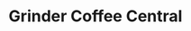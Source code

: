 ---
title: 'Grinder Coffee Central'
altTitle: 'Grinder Coffee Centra'
rating: 4.94
type: 'cafe'
locationId: 'sunderland'
geolocation:
  latitude: 54.90490896788659
  longitude: -1.3825868355467623
amenities:
  - title: 'Speciality Coffee'
    unique: true
  - title: 'Unique Decor'
    unique: true
  - title: 'Catering'
openingsTimes:
  - day: 'Monday'
    from: '09:00'
    to: '16:00'
  - day: 'Tuesday'
    from: '09:00'
    to: '16:00'
  - day: 'Wednesday'
    from: '09:00'
    to: '16:00'
  - day: 'Thursday'
    from: '09:00'
    to: '16:00'
  - day: 'Friday'
    from: '09:00'
    to: '16:00'
  - day: 'Saturday'
    from: '09:00'
    to: '16:00'
content:
  abstract: 'Lorem ipsum dolor sit amet consectetur adipisicing elit. Nemo necessitatibus exercitationem totam.'
  description: 'Lorem ipsum dolor sit amet consectetur adipisicing elit. Unde tempora ad rerum exercitationem, alias nostrum eum minima, saepe voluptate, quasi magni? Numquam, aliquid! Commodi voluptates reiciendis, et incidunt laborum rem consequuntur quaerat dignissimos ad natus earum quos est aliquid quod ducimus ipsa a laudantium ipsam voluptatibus ab aspernatur, repudiandae eveniet molestias expedita. Iure cum nobis voluptatem libero vel. Nisi quisquam ipsum aut voluptates ab eligendi repudiandae cupiditate vel, facere saepe est sit natus consectetur, aliquid expedita debitis inventore doloremque ducimus. Corrupti ut quisquam dolorem maxime totam illo, porro enim sed in accusamus, quaerat laboriosam, unde optio. Velit ipsum quam possimus.'
  directions: 'You can find the Backyard Bike Shop on Gateshead Quaside, tucked under the iconic Tyne Bridge. You need to enter the area through the gate next to the Swing Bridge and walk down onto Hillgate Quay that runs alongside the river. On your right will be shipping containers. The Backyard Bike Shop is located in the next container just under the bridge. There is a small terrace in front of the cafe.'
contact:
  emailAddress: 'dm@grindercoffee.co'
  website: 'http://www.grindercoffee.co/'
address: 'Hills Arts Centre, 17-18 Waterloo Pl, Sunderland SR1 3HT'
images:
  thumbnail: 
    src: '/images/cafes/fallback.jpeg'
    alt: 'Cafe Fallback Image'
  gallery:
    - src: '/images/cafes/fallback.jpeg'
      alt: 'Cafe Fallback Image'
    - src: '/images/cafes/fallback.jpeg'
      alt: 'Cafe Fallback Image'
    - src: '/images/cafes/fallback.jpeg'
      alt: 'Cafe Fallback Image'
    - src: '/images/cafes/fallback.jpeg'
      alt: 'Cafe Fallback Image'
    - src: '/images/cafes/fallback.jpeg'
      alt: 'Cafe Fallback Image'
    - src: '/images/cafes/fallback.jpeg'
      alt: 'Cafe Fallback Image'
    - src: '/images/cafes/fallback.jpeg'
      alt: 'Cafe Fallback Image'
    - src: '/images/cafes/fallback.jpeg'
      alt: 'Cafe Fallback Image'
    - src: '/images/cafes/fallback.jpeg'
      alt: 'Cafe Fallback Image'
    - src: '/images/cafes/fallback.jpeg'
      alt: 'Cafe Fallback Image'
head:
  title: 'Grainder Coffee Co : Cafés : Explore Cafes and Coffee Blends in Sunderland'
  meta:
    - name: 'keywords'
      content: 'café finder, coffee shop locator, café reviews, café events, café news, speciality coffee, café blog, coffee culture'
    - name: 'robots'
      content: 'index, follow'
    - name: 'author'
      content: 'Chris Prusakiewicz with ChatGPT'
    - name: 'copyright'
      content: '© 2023 The Coffee Detectives'
---